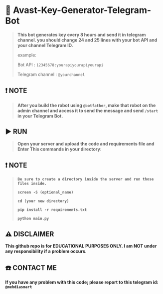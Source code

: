 # 🔑 Avast-Key-Generator-Telegram-Bot
> **This bot generates key every 8 hours and send it in telegram channel.
> you should change 24 and 25 lines with your bot API and your channel Telegram ID.**
> 
> example:
> 
> Bot API : `12345678:yourapiyourapiyourapi`
> 
> Telegram channel : `@yourchannel`

## ❗️ NOTE
> **After you build the robot using `@botfather`, make that robot on the admin channel and access it to send the message and send `/start` in your Telegram Bot.**

## ▶️ RUN
> **Open your server and upload the code and requirements file and Enter This commands in your directory:**
>
## ❗️ NOTE
> **`Be sure to create a directory inside the server and run those files inside.`**
> 
> **`screen -S (optional_name)`**
>
> **`cd (your new directory)`**
> 
> **`pip install -r requirements.txt`**
> 
> **`python main.py`**
>
## ⚠️ DISCLAIMER 
**This github repo is for EDUCATIONAL PURPOSES ONLY. I am NOT under any responsibility if a problem occurs.**
## ☎️ CONTACT ME
**If you have any problem with this code; please report to this telegram id: `@mehdiasmart`**
